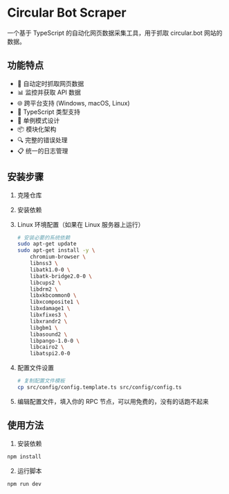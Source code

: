 # Circular Bot Scraper

一个基于 TypeScript 的自动化网页数据采集工具，用于抓取 circular.bot 网站的数据。

## 功能特点

- 🔄 自动定时抓取网页数据
- 📊 监控并获取 API 数据
- 🌐 跨平台支持 (Windows, macOS, Linux)
- 📝 TypeScript 类型支持
- 🎯 单例模式设计
- 📦 模块化架构
- 🔍 完整的错误处理
- 📋 统一的日志管理

## 安装步骤

1. 克隆仓库
2. 安装依赖
3. Linux 环境配置（如果在 Linux 服务器上运行）
   ```bash
   # 安装必要的系统依赖
   sudo apt-get update
   sudo apt-get install -y \
       chromium-browser \
       libnss3 \
       libatk1.0-0 \
       libatk-bridge2.0-0 \
       libcups2 \
       libdrm2 \
       libxkbcommon0 \
       libxcomposite1 \
       libxdamage1 \
       libxfixes3 \
       libxrandr2 \
       libgbm1 \
       libasound2 \
       libpango-1.0-0 \
       libcairo2 \
       libatspi2.0-0
   ```
4. 配置文件设置

   ```bash
   # 复制配置文件模板
   cp src/config/config.template.ts src/config/config.ts
   ```

5. 编辑配置文件，填入你的 RPC 节点，可以用免费的，没有的话跑不起来

## 使用方法

1. 安装依赖

```bash
npm install
```

2. 运行脚本

```bash
npm run dev
```
